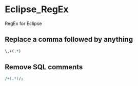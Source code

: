 # Eclipse_RegEx
RegEx for Eclipse

## Replace a comma followed by anything
```perl
\,+(.*)
```

## Remove SQL comments
```perl
/+(.*)/;
```

